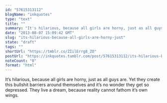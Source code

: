 ```yaml
---
id: "57615313112"
blogName: "inkquotes"
type: "text"
title: ""
summary: "It's hilarious, because all girls are horny, just as all guys are. Yet they create this bullshit barriers around themselves and..."
date: "2013-08-07 15:09:42 GMT"
slug: "its-hilarious-because-all-girls-are-horny-just"
state: "draft"
tags: ""
shortUrl: "https://tmblr.co/ZIilErrg8_ZO"
postUrl: "https://inkquotes.tumblr.com/post/57615313112/its-hilarious-because-all-girls-are-horny-just"
noteCount: "0"
format: "html"
---
```


It’s hilarious, because all girls are horny, just as all guys are. Yet they create this bullshit barriers around themselves and it’s no wonder they get so depressed. They live a dream, because reality cannot fathom it’s own wings.